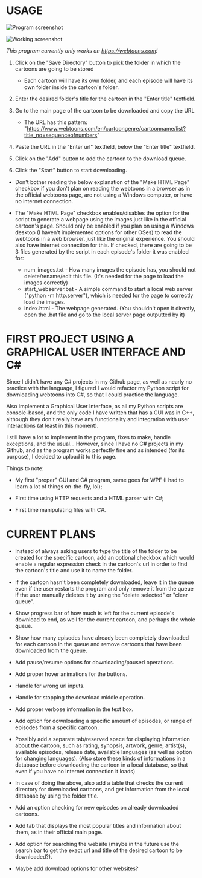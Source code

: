 # USAGE

![Program screenshot](https://i.imgur.com/rlNX1Cf.png)

![Working screenshot](https://i.imgur.com/7J49CER.png)


*This program currently only works on https://webtoons.com!*




1. Click on the "Save Directory" button to pick the folder in which the cartoons are going to be stored
    * Each cartoon will have its own folder, and each episode will have its own folder inside the cartoon's folder.

2. Enter the desired folder's title for the cartoon in the "Enter title" textfield.

3. Go to the main page of the cartoon to be downloaded and copy the URL
    * The URL has this pattern: "https://www.webtoons.com/en/cartoongenre/cartoonname/list?title_no=sequenceofnumbers"

4. Paste the URL in the "Enter url" textfield, below the "Enter title" textfield.

5. Click on the "Add" button to add the cartoon to the download queue.

6. Click the "Start" button to start downloading.

* Don't bother reading the below explanation of the "Make HTML Page" checkbox if you don't plan on reading the webtoons in a browser as in the official webtoons page, are not using a Windows computer, or have no internet connection.

* The "Make HTML Page" checkbox enables/disables the option for the script to generate a webpage using the images just like in the official cartoon's page. Should only be enabled if you plan on using a Windows desktop (I haven't implemented options for other OSes) to read the webtoons in a web browser, just like the original experience. You should also have internet connection for this. If checked, there are going to be 3 files generated by the script in each episode's folder it was enabled for:
    * num_images.txt - How many images the episode has, you should not delete/rename/edit this file. (It's needed for the page to load the images correctly)
    * start_webserver.bat - A simple command to start a local web server ("python -m http.server"), which is needed for the page to correctly load the images.
    * index.html - The webpage generated. (You shouldn't open it directly, open the .bat file and go to the local server page outputted by it)

# FIRST PROJECT USING A GRAPHICAL USER INTERFACE AND C#

Since I didn't have any C# projects in my Github page, as well as nearly no practice with the language, I figured I would refactor my Python script for downloading webtoons into C#, so that I could practice the language.

Also implement a Graphical User Interface, as all my Python scripts are console-based, and the only code I have written that has a GUI was in C++, although they don't really have any functionality and integration with user interactions (at least in this moment).

I still have a lot to implement in the program, fixes to make, handle exceptions, and the usual... However, since I have no C# projects in my Github, and as the program works perfectly fine and as intended (for its purpose), I decided to upload it to this page.

Things to note:

* My first "proper" GUI and C# program, same goes for WPF (I had to learn a lot of things on-the-fly, lol);

* First time using HTTP requests and a HTML parser with C#;

* First time manipulating files with C#.

# CURRENT PLANS

* Instead of always asking users to type the title of the folder to be created for the specific cartoon, add an optional checkbox which would enable a regular expression check in the cartoon's url in order to find the cartoon's title and use it to name the folder.

* If the cartoon hasn't been completely downloaded, leave it in the queue even if the user restarts the program and only remove it from the queue if the user manually deletes it by using the "delete selected" or "clear queue".

* Show progress bar of how much is left for the current episode's download to end, as well for the current cartoon, and perhaps the whole queue.

* Show how many episodes have already been completely downloaded for each cartoon in the queue and remove cartoons that have been downloaded from the queue.

* Add pause/resume options for downloading/paused operations.

* Add proper hover animations for the buttons.

* Handle for wrong url inputs.

* Handle for stopping the download middle operation.

* Add proper verbose information in the text box.

* Add option for downloading a specific amount of episodes, or range of episodes from a specific cartoon.

* Possibly add a separate tab/reserved space for displaying information about the cartoon, such as
rating, synopsis, artwork, genre, artist(s), available episodes, release date, available languages (as well as option for changing languages). (Also store these kinds of informations in a database before downloading the cartoon in a local database, so that even if you have no internet connection it loads)

* In case of doing the above, also add a table that checks the current directory for downloaded cartoons, and get information from the local database by using the folder title.

* Add an option checking for new episodes on already downloaded cartoons.

* Add tab that displays the most popular titles and information about them, as in their official main page.

* Add option for searching the website (maybe in the future use the search bar to get the exact url and title of the desired cartoon to be downloaded?).

* Maybe add download options for other websites?
